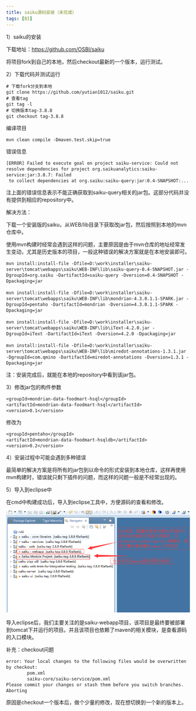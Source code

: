 ```yaml
---
title: saiku源码安装（未完成）
tags: [BI]
---
```


1）saiku的安装

下载地址：https://github.com/OSBI/saiku

将项目fork到自己的本地，然后checkout最新的一个版本，运行测试。

2）下载代码并测试运行

```
# 下载fork分支到本地
git clone https://github.com/yutian1012/saiku.git
# 查看tag
git tag -l
# 切换版本tag-3.8.8
git checkout tag-3.8.8
```

编译项目

```
mvn clean compile -Dmaven.test.skip=true
```

错误信息

```
[ERROR] Failed to execute goal on project saiku-service: Could not resolve dependencies for project org.saikuanalytics:saiku-service:jar:3.8.7: Failed
 to collect dependencies at org.saiku:saiku-query:jar:0.4-SNAPSHOT:...
```

注上面的错误信息表示不能正确获取到saiku-query相关的jar包。这部分代码并没有提供到相应的repository中。

解决方法：

下载一个安装版的saiku，从WEB/lib目录下获取改jar包，然后按照到本地的mvn仓库中。

使用mvn构建时经常会遇到这样的问题，主要原因是由于mvn仓库的地址经常发生变动，尤其是历史版本的项目，一般这种错误的解决方案就是在本地安装即可。

```
mvn install:install-file -Dfile=D:\work\installer\saiku-server\tomcat\webapps\saiku\WEB-INF\lib\saiku-query-0.4-SNAPSHOT.jar -DgroupId=org.saiku -DartifactId=saiku-query -Dversion=0.4-SNAPSHOT -Dpackaging=jar

mvn install:install-file -Dfile=D:\work\installer\saiku-server\tomcat\webapps\saiku\WEB-INF\lib\mondrian-4.3.0.1.1-SPARK.jar -DgroupId=pentaho -DartifactId=mondrian -Dversion=4.3.0.1.1-SPARK -Dpackaging=jar

mvn install:install-file -Dfile=D:\work\installer\saiku-server\tomcat\webapps\saiku\WEB-INF\lib\iText-4.2.0.jar -DgroupId=iText -DartifactId=iText -Dversion=4.2.0 -Dpackaging=jar

mvn install:install-file -Dfile=D:\work\installer\saiku-server\tomcat\webapps\saiku\WEB-INF\lib\miredot-annotations-1.3.1.jar -DgroupId=com.qmino -DartifactId=miredot-annotations -Dversion=1.3.1 -Dpackaging=jar
```

注：安装完成后，就能在本地的repository中看到该jar包。

3）修改jar包的构件参数

```
<groupId>mondrian-data-foodmart-hsql</groupId>
<artifactId>mondrian-data-foodmart-hsql</artifactId>
<version>0.1</version>
```

修改为

```
<groupId>pentaho</groupId>
<artifactId>mondrian-data-foodmart-hsqldb</artifactId>
<version>0.2</version>
```

4）安装过程中可能会遇到多种错误

最简单的解决方案是将所有的jar包到以命令的形式安装到本地仓库，这样再使用mvn构建时，错误就只剩下插件的问题，而这样的问题一般是不经常出现的。

5）导入到eclipse中

在cmd中构建成功后，导入到eclipse工具中，方便源码的查看和修改。

![](/images/BI/product/saiku/eclipse-project.png)

导入eclipse后，我们主要关注的是saiku-webapp项目，该项目是最终要被部署到tomcat下并运行的项目。并且该项目也依赖了maven的相关模块，是查看源码的入口模块。

补充：checkout问题

```
error: Your local changes to the following files would be overwritten by checkout:
        pom.xml
        saiku-core/saiku-service/pom.xml
Please commit your changes or stash them before you switch branches.
Aborting
```

原因是checkout一个版本后，做个少量的修改，现在想切换到一个新的版本上。